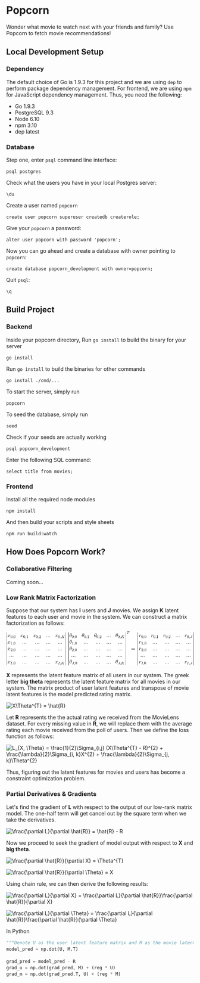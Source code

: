 # Popcorn
Wonder what movie to watch next with your friends and family? Use Popcorn to fetch movie recommendations!

## Local Development Setup
### Dependency
The default choice of Go is 1.9.3 for this project and we are using `dep` to perform package dependency management. For
frontend, we are using `npm` for JavaScript dependency management. Thus, you need the following:

* Go 1.9.3
* PostgreSQL 9.3
* Node 6.10
* npm 3.10
* dep latest

### Database
Step one, enter `psql` command line interface:
```
psql postgres
```

Check what the users you have in your local Postgres server:
```
\du
```

Create a user named `popcorn`
```
create user popcorn superuser createdb createrole;
```

Give your `popcorn` a password:
```
alter user popcorn with password 'popcorn';
```

Now you can go ahead and create a database with owner pointing to `popcorn`:
```
create database popcorn_development with owner=popcorn;
```

Quit `psql`:
```
\q
```

## Build Project
### Backend
Inside your popcorn directory, Run `go install` to build the binary for your server
```
go install
```

Run `go install` to build the binaries for other commands
```
go install ./cmd/...
```

To start the server, simply run
```
popcorn
```

To seed the database, simply run
```
seed
```

Check if your seeds are actually working
```
psql popcorn_development
```

Enter the following SQL command:
```
select title from movies;
```

### Frontend
Install all the required node modules
```
npm install
```

And then build your scripts and style sheets
```
npm run build:watch
```

## How Does Popcorn Work?
### Collaborative Filtering
Coming soon...

### Low Rank Matrix Factorization
Suppose that our system has **I** users and **J** movies. We assign **K** latent features to each user and movie in the
system. We can construct a matrix factorization as follows:

![factorization](./docs/factorization.png)

**X** represents the latent feature matrix of all users in our system. The greek letter **big theta** represents the
latent feature matrix for all movies in our system. The matrix product of user latent features and transpose of movie
latent features is the model predicted rating matrix.

<img src="https://latex.codecogs.com/png.latex?\dpi{150}&space;\bg_white&space;X\Theta^{T}&space;=&space;\hat{R}"
title="X\Theta^{T} = \hat{R}" />

Let **R** represents the the actual rating we received from the MovieLens dataset. For every missing value in **R**, we
will replace them with the average rating each movie received from the poll of users. Then we define the loss function as
follows:

<img src="https://latex.codecogs.com/png.latex?\dpi{150}&space;\bg_white&space;L_{X,&space;\Theta}&space;=&space;
\frac{1}{2}\Sigma_{i,j}&space;(X\Theta^{T}&space;-&space;R)^{2}&space;&plus;&space;\frac{\lambda}{2}\Sigma_{i,&space;k}
X^{2}&space;&plus;&space;\frac{\lambda}{2}\Sigma_{j,&space;k}\Theta^{2}" title="L_{X, \Theta} = \frac{1}{2}\Sigma_{i,j}
(X\Theta^{T} - R)^{2} + \frac{\lambda}{2}\Sigma_{i, k}X^{2} + \frac{\lambda}{2}\Sigma_{j, k}\Theta^{2}" />

Thus, figuring out the latent features for movies and users has become a constraint optimization problem.

### Partial Derivatives & Gradients
Let's find the gradient of **L** with respect to the output of our low-rank matrix model. The one-half term will get
cancel out by the square term when we take the derivatives.

<img src="https://latex.codecogs.com/png.latex?\dpi{150}&space;\bg_white&space;\frac{\partial&space;L}{\partial&space;
  \hat{R}}&space;=&space;\hat{R}&space;-&space;R" title="\frac{\partial L}{\partial \hat{R}} = \hat{R} - R" />

Now we proceed to seek the gradient of model output with respect to **X** and **big theta**.

<img src="https://latex.codecogs.com/png.latex?\dpi{150}&space;\bg_white&space;\frac{\partial&space;\hat{R}}
{\partial&space;X}&space;=&space;\Theta^{T}" title="\frac{\partial \hat{R}}{\partial X} = \Theta^{T}" />

<img src="https://latex.codecogs.com/png.latex?\dpi{150}&space;\bg_white&space;\frac{\partial&space;\hat{R}}
{\partial&space;\Theta}&space;=&space;X" title="\frac{\partial \hat{R}}{\partial \Theta} = X" />

Using chain rule, we can then derive the following results:

<img src="https://latex.codecogs.com/png.latex?\dpi{150}&space;\bg_white&space;\frac{\partial&space;L}{\partial&space;X}
&space;=&space;\frac{\partial&space;L}{\partial&space;\hat{R}}\frac{\partial&space;\hat{R}}{\partial&space;X}"
title="\frac{\partial L}{\partial X} = \frac{\partial L}{\partial \hat{R}}\frac{\partial \hat{R}}{\partial X}" />

<img src="https://latex.codecogs.com/png.latex?\dpi{150}&space;\bg_white&space;\frac{\partial&space;L}
{\partial&space;\Theta}&space;=&space;\frac{\partial&space;L}{\partial&space;\hat{R}}\frac{\partial&space;\hat{R}}
{\partial&space;\Theta}"
title="\frac{\partial L}{\partial \Theta} = \frac{\partial L}{\partial \hat{R}}\frac{\partial \hat{R}}{\partial \Theta}" />

In Python
```Python
"""Denote U as the user latent feature matrix and M as the movie latent feature matrix"""
model_pred = np.dot(U, M.T)

grad_pred = model_pred - R
grad_u = np.dot(grad_pred, M) + (reg * U)
grad_m = np.dot(grad_pred.T, U) + (reg * M)
```
